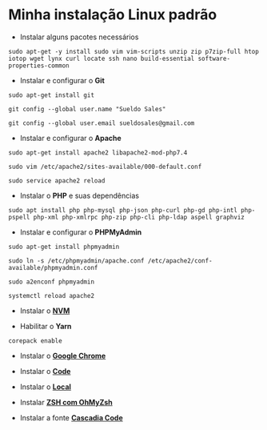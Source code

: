 # Minha instalação Linux padrão

* Instalar alguns pacotes necessários

```shell
sudo apt-get -y install sudo vim vim-scripts unzip zip p7zip-full htop iotop wget lynx curl locate ssh nano build-essential software-properties-common
```

* Instalar e configurar o **Git**

```shell
sudo apt-get install git

git config --global user.name "Sueldo Sales"

git config --global user.email sueldosales@gmail.com
```

* Instalar e configurar o **Apache**

```shell
sudo apt-get install apache2 libapache2-mod-php7.4

sudo vim /etc/apache2/sites-available/000-default.conf

sudo service apache2 reload
```

* Instalar o **PHP** e suas dependências

```shell
sudo apt install php php-mysql php-json php-curl php-gd php-intl php-pspell php-xml php-xmlrpc php-zip php-cli php-ldap aspell graphviz
```

* Instalar e configurar o **PHPMyAdmin**

```shell
sudo apt-get install phpmyadmin

sudo ln -s /etc/phpmyadmin/apache.conf /etc/apache2/conf-available/phpmyadmin.conf

sudo a2enconf phpmyadmin

systemctl reload apache2
```

* Instalar o [**NVM**](https://github.com/nvm-sh/nvm#installation-and-update)

* Habilitar o **Yarn**

```shell
corepack enable
```

* Instalar o [**Google Chrome**](https://www.google.com/intl/pt-BR/chrome/)

* Instalar o [**Code**](https://code.visualstudio.com/download)

* Instalar o [**Local**](https://localwp.com/)

* Instalar [**ZSH com OhMyZsh**](https://github.com/ohmyzsh/ohmyzsh/wiki)

* Instalar a fonte [**Cascadia Code**](https://github.com/microsoft/cascadia-code)
